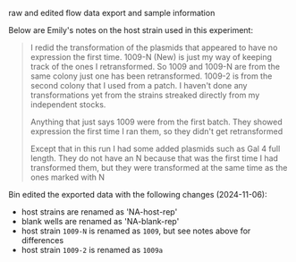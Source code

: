 raw and edited flow data export and sample information

Below are Emily's notes on the host strain used in this experiment:

> I redid the transformation of the plasmids that appeared to have no expression the first time. 1009-N (New) is just my way of keeping track of the ones I retransformed. So 1009 and 1009-N are from the same colony just one has been retransformed. 1009-2 is from the second colony that I used from a patch. I haven't done any transformations yet from the strains streaked directly from my independent stocks.
> 
> Anything that just says 1009 were from the first batch. They showed expression the first time I ran them, so they didn't get retransformed
> 
> Except that in this run I had some added plasmids such as Gal 4 full length. They do not have an N because that was the first time I had transformed them, but they were transformed at the same time as the ones marked with N

Bin edited the exported data with the following changes (2024-11-06):

- host strains are renamed as 'NA-host-rep'
- blank wells are renamed as 'NA-blank-rep'
- host strain `1009-N` is renamed as `1009`, but see notes above for differences
- host strain `1009-2` is renamed as `1009a`

